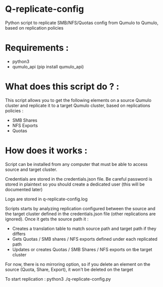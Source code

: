 # Q-replicate-config
Python script to replicate SMB/NFS/Quotas config from Qumulo to Qumulo, based on replication policies

# Requirements :
 - python3
 - qumulo_api (pip install qumulo_api)

# What does this script do ? :
This script allows you to get the following elements on a source Qumulo cluster and replicate it to a target Qumulo cluster, based on replications policies :
 - SMB Shares
 - NFS Exports
 - Quotas

# How does it works :

Script can be installed from any computer that must be able to access source and target cluster.

Credentials are stored in the credentials.json file. Be careful password is stored in plaintext so you should create a dedicated user (this will be documented later)

Logs are stored in q-replicate-config.log

Scripts starts by analyzing replication configured between the source and the target cluster defined in the credentials.json file (other replications are ignored).
Once it gets the source path it :
 - Creates a translation table to match source path and target path if they differs
 - Gets Quotas / SMB shares / NFS exports defined under each replicated path
 - Updates or creates Quotas / SMB Shares / NFS exports on tbe target cluster

For now, there is no mirroring option, so if you delete an element on the source (Quota, Share, Export), it won't be deleted on the target

To start replication :
python3 ./q-replicate-config.py

